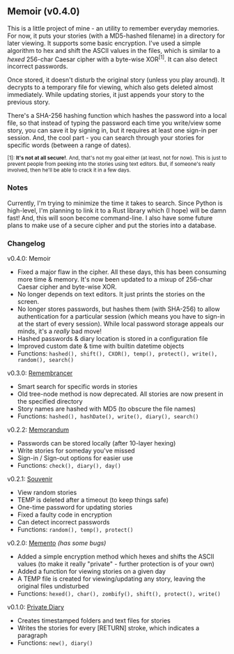 ## Memoir (v0.4.0)

This is a little project of mine - an utility to remember everyday memories. For now, it puts your stories (with a MD5-hashed filename) in a directory for later viewing. It supports some basic encryption. I've used a simple algorithm to hex and shift the ASCII values in the files, which is similar to a *hexed* 256-char Caesar cipher with a byte-wise XOR<sup>[1]</sup>. It can also detect incorrect passwords.

Once stored, it doesn't disturb the original story (unless you play around). It decrypts to a temporary file for viewing, which also gets deleted almost immediately. While updating stories, it just appends your story to the previous story.

There's a SHA-256 hashing function which hashes the password into a local file, so that instead of typing the password each time you write/view some story, you can save it by signing in, but it requires at least one sign-in per session. And, the cool part - you can search through your stories for specific words (between a range of dates).

<sup>[1]: **It's not at all secure!**. And, that's not my goal either (at least, not for now). This is just to prevent people from peeking into the stories using text editors. But, if someone's really involved, then he'll be able to crack it in a few days.</sup>

### Notes

Currently, I'm trying to minimize the time it takes to search. Since Python is high-level, I'm planning to link it to a Rust library which (I hope) will be damn fast! And, this will soon become command-line. I also have some future plans to make use of a secure cipher and put the stories into a database.

### Changelog

v0.4.0: Memoir
- Fixed a major flaw in the cipher. All these days, this has been consuming more time & memory. It's now been updated to a mixup of 256-char Caesar cipher and byte-wise XOR.
- No longer depends on text editors. It just prints the stories on the screen.
- No longer stores passwords, but hashes them (with SHA-256) to allow authentication for a particular session (which means you have to sign-in at the start of every session). While local password storage appeals our minds, it's a *really* bad move!
- Hashed passwords & diary location is stored in a configuration file
- Improved custom date & time with builtin datetime objects
- Functions: `hashed(), shift(), CXOR(), temp(), protect(), write(), random(), search()`

v0.3.0: [Remembrancer](https://github.com/Wafflespeanut/scripts/tree/be3b51c14c5e708baa4003adf3346f51f5720529/Remembrancer)
- Smart search for specific words in stories
- Old tree-node method is now deprecated. All stories are now present in the specified directory
- Story names are hashed with MD5 (to obscure the file names)
- Functions: `hashed(), hashDate(), write(), diary(), search()`

v0.2.2: [Memorandum](https://github.com/Wafflespeanut/scripts/tree/8850c831c10955b5c32d2710abfbfef916031792/Memorandum)
- Passwords can be stored locally (after 10-layer hexing)
- Write stories for someday you've missed
- Sign-in / Sign-out options for easier use
- Functions: `check(), diary(), day()`

v0.2.1: [Souvenir](https://github.com/Wafflespeanut/scripts/tree/937d48dc3bc8608530253fc392594a90a4d59078/Memento)
- View random stories
- TEMP is deleted after a timeout (to keep things safe)
- One-time password for updating stories
- Fixed a faulty code in encryption
- Can detect incorrect passwords
- Functions: `random(), temp(), protect()`

v0.2.0: [Memento](https://github.com/Wafflespeanut/scripts/tree/7f2572857bbe86b2598d27ab7872017a580351ff/Memento) *(has some bugs)*
- Added a simple encryption method which hexes and shifts the ASCII values (to make it really "private" - further protection is of your own)
- Added a function for viewing stories on a given day
- A TEMP file is created for viewing/updating any story, leaving the original files undisturbed
- Functions: `hexed(), char(), zombify(), shift(), protect(), write()`

v0.1.0: [Private Diary](https://github.com/Wafflespeanut/scripts/tree/64a9c8dd2470ec309a439a41568778187bbe8bb7/Private%20Diary)
- Creates timestamped folders and text files for stories
- Writes the stories for every [RETURN] stroke, which indicates a paragraph
- Functions: `new(), diary()`
